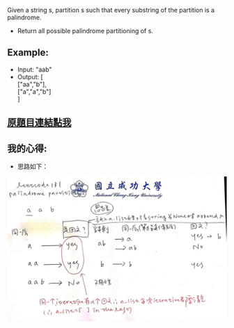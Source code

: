 Given a string s, partition s such that every substring of the partition is a palindrome.

* Return all possible palindrome partitioning of s.

## Example:

* Input: "aab"
* Output:
[  
  ["aa","b"],  
  ["a","a","b"]  
]  

## [原題目連結點我](https://leetcode.com/problems/palindrome-partitioning/)
	
## 我的心得:
* 思路如下：

![avatar](./image0.jpeg)